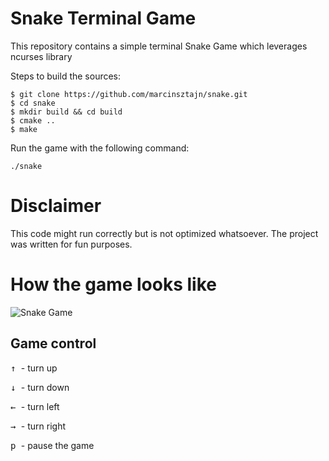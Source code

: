 # Snake Terminal Game


This repository contains a simple terminal Snake Game which leverages ncurses library

Steps to build the sources:

```
$ git clone https://github.com/marcinsztajn/snake.git
$ cd snake
$ mkdir build && cd build 
$ cmake .. 
$ make 
```

Run the game with the following command:

```
./snake
```

# Disclaimer

This code might run correctly but is not optimized whatsoever. The project was written for fun purposes.

# How the game looks like 

![Snake Game](https://i.ibb.co/KFb6gJT/snake.png)

## Game control

<kbd> &uarr; </kbd> - turn up

<kbd> &darr; </kbd> - turn down

<kbd> &larr; </kbd> - turn left

<kbd> &rarr; </kbd> - turn right

<kbd> p </kbd> - pause the game



